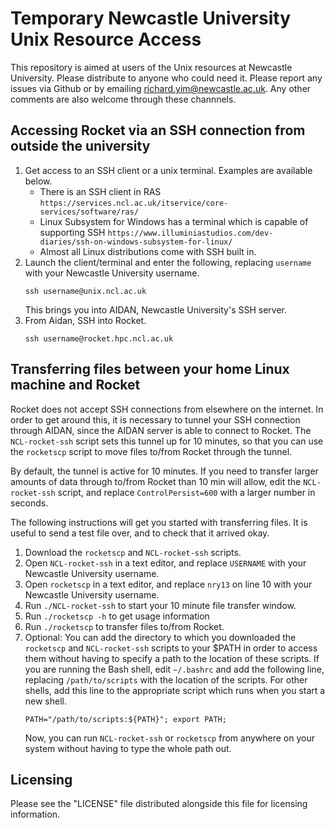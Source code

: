 # Temporary Newcastle University Unix Resource Access

This repository is aimed at users of the Unix resources at Newcastle University. Please distribute to anyone who could need it. Please report any issues via Github or by emailing richard.yim@newcastle.ac.uk. Any other comments are also welcome through these channnels.

## Accessing Rocket via an SSH connection from outside the university
1. Get access to an SSH client or a unix terminal. Examples are available below.
   * There is an SSH client in RAS `https://services.ncl.ac.uk/itservice/core-services/software/ras/`
   * Linux Subsystem for Windows has a terminal which is capable of supporting SSH `https://www.illuminiastudios.com/dev-diaries/ssh-on-windows-subsystem-for-linux/`
   * Almost all Linux distributions come with SSH built in.
1. Launch the client/terminal and enter the following, replacing `username` with your Newcastle University username.
   ```
   ssh username@unix.ncl.ac.uk
   ```
   This brings you into AIDAN, Newcastle University's SSH server.
3. From Aidan, SSH into Rocket.
   ```
   ssh username@rocket.hpc.ncl.ac.uk
   ```

## Transferring files between your home Linux machine and Rocket
Rocket does not accept SSH connections from elsewhere on the internet.
In order to get around this, it is necessary to tunnel your SSH connection through AIDAN, since the AIDAN server is able to connect to Rocket.
The `NCL-rocket-ssh` script sets this tunnel up for 10 minutes, so that you can use the `rocketscp` script to move files to/from Rocket through the tunnel.

By default, the tunnel is active for 10 minutes.
If you need to transfer larger amounts of data through to/from Rocket than 10 min will allow, edit the `NCL-rocket-ssh` script, and replace `ControlPersist=600` with a larger number in seconds.

The following instructions will get you started with transferring files. It is useful to send a test file over, and to check that it arrived okay.

1. Download the `rocketscp` and `NCL-rocket-ssh` scripts.
1. Open `NCL-rocket-ssh` in a text editor, and replace `USERNAME` with your Newcastle University username.
1. Open `rocketscp` in a text editor, and replace `nry13` on line 10 with your Newcastle University username.
1. Run `./NCL-rocket-ssh` to start your 10 minute file transfer window.
1. Run `./rocketscp -h` to get usage information
1. Run `./rocketscp` to transfer files to/from Rocket.
1. Optional: You can add the directory to which you downloaded the `rocketscp` and `NCL-rocket-ssh` scripts to your $PATH in order to access them without having to specify a path to the location of these scripts.
If you are running the Bash shell, edit `~/.bashrc` and add the following line, replacing `/path/to/scripts` with the location of the scripts.
For other shells, add this line to the appropriate script which runs when you start a new shell.
   ```
   PATH="/path/to/scripts:${PATH}"; export PATH;
   ```
   Now, you can run `NCL-rocket-ssh` or `rocketscp` from anywhere on your system without having to type the whole path out.

## Licensing
Please see the "LICENSE" file distributed alongside this file for licensing information.
